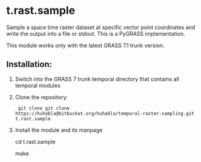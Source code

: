 # t.rast.sample

Sample a space time raster dataset at specific vector point coordinates and write the output into a file or stdout.
This is a PyGRASS implementation.

This module works only with the latest GRASS 7.1 trunk version.

## Installation:

1. Switch into the GRASS 7 trunk temporal directory that contains all
   temporal modules

2. Clone the repository:

        git clone git clone https://huhabla@bitbucket.org/huhabla/temporal-raster-sampling.git t.rast.sample

3. Install the module and its manpage

    cd t.rast.sample

    make